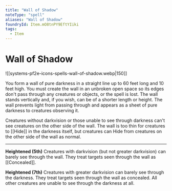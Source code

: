 ```yaml
---
title: "Wall of Shadow"
noteType: "spell"
aliases: "Wall of Shadow"
foundryId: Item.mO8tnPY9EftYIiki
tags:
  - Item
---
```


# Wall of Shadow
![[systems-pf2e-icons-spells-wall-of-shadow.webp|150]]

You form a wall of pure darkness in a straight line up to 60 feet long and 10 feet high. You must create the wall in an unbroken open space so its edges don't pass through any creatures or objects, or the spell is lost. The wall stands vertically and, if you wish, can be of a shorter length or height. The wall prevents light from passing through and appears as a sheet of pure darkness to creatures observing it.

Creatures without darkvision or those unable to see through darkness can't see creatures on the other side of the wall. The wall is too thin for creatures to [[Hide]] in the darkness itself, but creatures can Hide from creatures on the other side of the wall as normal.

* * *

**Heightened (5th)** Creatures with darkvision (but not greater darkvision) can barely see through the wall. They treat targets seen through the wall as [[Concealed]].

**Heightened (7th)** Creatures with greater darkvision can barely see through the darkness. They treat targets seen through the wall as concealed. All other creatures are unable to see through the darkness at all.
